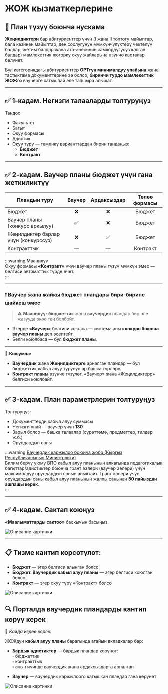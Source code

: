 # ЖОЖ кызматкерлерине

## 🧾 План түзүү боюнча нускама

**Жеңилдиктери** бар абитуриенттер үчүн (I жана II топтогу майыптар, бала кезинен майыптар, ден соолугунун мүмкүнчүлүктөрү чектелүү балдар, жетим балдар жана ата-энесинин камкордугусуз калган балдар) мамлекеттик жогорку окуу жайларына өзүнчө квоталар бөлүнөт.

Бул категориядагы абитуриенттер **ОРТтун минималдуу упайына** жана тастыктама документтерине ээ болсо, **биринчи турдо мамлекеттик ЖОЖго** ваучерге катышпай эле тапшыра алышат.

---

## ✅ 1-кадам. Негизги талааларды толтуруңуз

Тандоо:

- Факультет  
- Багыт  
- Окуу формасы  
- Адистик  
- Окуу түрү — төмөнкү варианттардан бирин тандаңыз:
  - **Бюджет**
  - **Контракт**

---

## ✅ 2-кадам. Ваучер планы бюджет үчүн гана жеткиликтүү

| Пландын түрү                    | Ваучер | Ардаксыздар | Төлөө формасы |
|--------------------------------|:------:|:-----------:|:-------------:|
| Бюджет                          | ❌     | ❌          | Бюджет        |
| Ваучер планы (конкурс аркылуу)  | ✅     | ❌          | Бюджет        |
| Жеңилдиктер барлар үчүн (конкурссуз)   | ❌     | ✅          | Бюджет        |
| Контракттык                   | —      | —           | Контракт      |

:::warning Маанилүү  
Окуу формасы **«Контракт»** үчүн ваучер планы түзүү мүмкүн эмес — белгиси автоматтык түрдө өчөт.  
:::

---

### ❗ Ваучер жана жайкы бюджет пландары бири-бирине шайкеш эмес

> ⚠️ **Маанилүү:** **бюджеттик** жана **ваучердик** пландар бир эле жазууда экөө тең болбойт.

- Эгерде **«Ваучер»** белгиси коюлса — система аны **конкурс боюнча ваучер планы** деп эсептейт.
- Белги коюлбаса — бул **бюджет планы**.

---

📌 **Кошумча:**
- **Ваучердик** жана **Жеңилдиктерге** арналган пландар — бул бюджеттик кабыл алуу түрүнүн ар башка түрлөрү.
- **Контракт планы** өзүнчө түзүлөт, «Ваучер» жана «Жеңилдиктерр» белгиси коюлбайт.

---

## ✅ 3-кадам. План параметрлерин толтуруңуз

Толтуруңуз:

- Документтерди кабыл алуу суммасы  
- Негизги упай — ваучер үчүн **130**  
- Зарыл болсо — башка талаалар (сүрөттөмө, предметтер, тилдер ж.б.)  
- Орундардын саны  

:::warning [Ваучердик каржылоо боюнча жобо (Кыргыз Республикасынын Министрлиги)](https://cbd.minjust.gov.kg/230022088/edition/26586/kg)  
Билим берүү уюму ВПО кабыл алуу планынын алкагында педагогикалык багыттар/адистиктер боюнча грант ээлери (ваучер ээлери) үчүн максималдуу орундардын санын аныктайт. Грант ээлери үчүн орундардын саны кабыл алуу планынын жалпы санынан **50 пайыздан ашпашы керек**.  
:::

---

## ✅ 4-кадам. Сактап коюңуз

**«Маалыматтарды сактоо»** баскычын басыңыз.

![Описание картинки](/img/vuz-vaucher/pic1.png)

---

## 📋 Тизме кантип көрсөтүлөт:

- **Бюджет** — эгер белгиси алынган болсо  
- **Бюджет. Ваучердик кабыл алуу планы** — эгер белгиси коюлган болсо  
- **Контракт** — эгер окуу түрү «Контракт» болсо  

![Описание картинки](/img/vuz-vaucher/pic2.png)

## 🔍 Порталда ваучердик пландарды кантип көрүү керек

📍 *Кайда издөө керек:*  

ЖОЖдун **кабыл алуу планы** барагында атайын вкладкалар бар:  

- **Бардык адистиктер** — бардык пландар көрүнөт:  
  ▫️ бюджеттик  
  ▫️ контракттык  
  ▫️ анын ичинде ваучердик жана ардаксыздарга арналган  

- **Ваучер** — ваучердик каржылоого катышкан пландар гана көрүнөт  

![Описание картинки](/img/vuz-vaucher/pic3.png)
